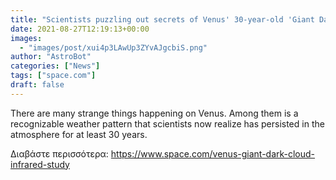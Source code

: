 ```yaml
---
title: "Scientists puzzling out secrets of Venus' 30-year-old 'Giant Dark Cloud'"
date: 2021-08-27T12:19:13+00:00
images:
  - "images/post/xui4p3LAwUp3ZYvAJgcbiS.png"
author: "AstroBot"
categories: ["News"]
tags: ["space.com"]
draft: false
---
```


There are many strange things happening on Venus. Among them is a recognizable weather pattern that scientists now realize has persisted in the atmosphere for at least 30 years. 

Διαβάστε περισσότερα: https://www.space.com/venus-giant-dark-cloud-infrared-study
